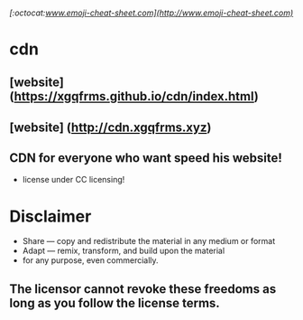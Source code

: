 ###### [:octocat:www.emoji-cheat-sheet.com](http://www.emoji-cheat-sheet.com)
# cdn 
## [website] (https://xgqfrms.github.io/cdn/index.html)
## [website] (http://cdn.xgqfrms.xyz)
## CDN for everyone who want speed his website!
* license under CC licensing!

# Disclaimer

*    Share — copy and redistribute the material in any medium or format
*   Adapt — remix, transform, and build upon the material
*    for any purpose, even commercially.

##   The licensor cannot revoke these freedoms as long as you follow the license terms.
